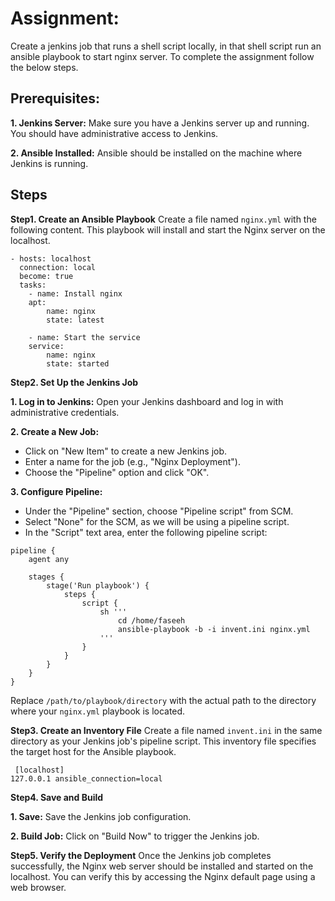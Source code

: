 # Assignment: 
Create a jenkins job that runs a shell script locally, in that shell script run an ansible playbook to start nginx server. To complete the assignment follow the below steps.
 


## Prerequisites:
 
**1. Jenkins Server:** Make sure you have a Jenkins server up and running. You should have administrative access to Jenkins.
 
**2. Ansible Installed:** Ansible should be installed on the machine where Jenkins is running.

 

## Steps
 
 **Step1. Create an Ansible Playbook** 
Create a file named `nginx.yml` with the following content. This playbook will install and start the Nginx server on the localhost.
``` 
- hosts: localhost
  connection: local
  become: true
  tasks:
    - name: Install nginx
  	apt:
    	name: nginx
    	state: latest
 
    - name: Start the service
  	service:
    	name: nginx
    	state: started
 ```
**Step2. Set Up the Jenkins Job**
 
**1. Log in to Jenkins:** Open your Jenkins dashboard and log in with administrative credentials.
 
**2. Create a New Job:**
   - Click on "New Item" to create a new Jenkins job.
   - Enter a name for the job (e.g., "Nginx Deployment").
   - Choose the "Pipeline" option and click "OK".
 
**3. Configure Pipeline:**
   - Under the "Pipeline" section, choose "Pipeline script" from SCM.
   - Select "None" for the SCM, as we will be using a pipeline script.
   - In the "Script" text area, enter the following pipeline script:
``` 
pipeline {
    agent any

    stages {
        stage('Run playbook') {
            steps {
                script {
                    sh '''
                        cd /home/faseeh
                        ansible-playbook -b -i invent.ini nginx.yml
                    '''
                }
            }
        }
    }
}
``` 
 
Replace `/path/to/playbook/directory` with the actual path to the directory where your `nginx.yml` playbook is located.
 
**Step3. Create an Inventory File**
Create a file named `invent.ini` in the same directory as your Jenkins job's pipeline script. This inventory file specifies the target host for the Ansible playbook.
``` 
 [localhost]
127.0.0.1 ansible_connection=local
``` 
**Step4. Save and Build**
 
**1. Save:** Save the Jenkins job configuration.

**2. Build Job:** Click on "Build Now" to trigger the Jenkins job.
 
**Step5. Verify the Deployment**
Once the Jenkins job completes successfully, the Nginx web server should be installed and started on the localhost. You can verify this by accessing the Nginx default page using a web browser.
 
 
 

